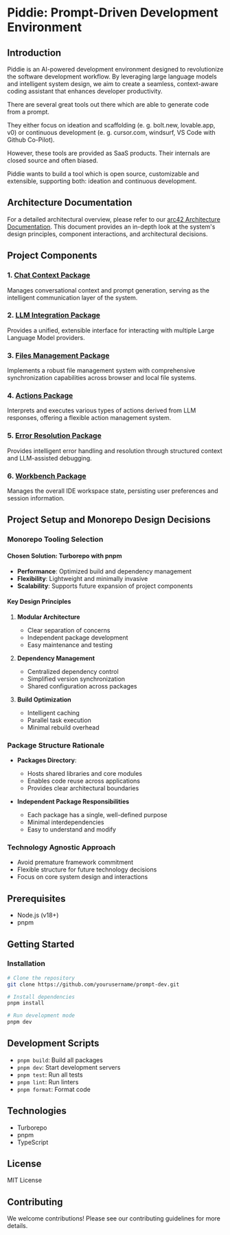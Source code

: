 # Piddie: Prompt-Driven Development Environment

## Introduction

Piddie is an AI-powered development environment designed to revolutionize the software development workflow. By leveraging large language models and intelligent system design, we aim to create a seamless, context-aware coding assistant that enhances developer productivity.

There are several great tools out there which are able to generate code from a prompt.

They either focus on ideation and scaffolding (e. g. bolt.new, lovable.app, v0) or continuous development (e. g. cursor.com, windsurf, VS Code with Github Co-Pilot).

However, these tools are provided as SaaS products. Their internals are closed source and often biased.

Piddie wants to build a tool which is open source, customizable and extensible, supporting both: ideation and continuous development.

## Architecture Documentation

For a detailed architectural overview, please refer to our [arc42 Architecture Documentation](docs/arc42-architecture.md). This document provides an in-depth look at the system's design principles, component interactions, and architectural decisions.

## Project Components

### 1. [Chat Context Package](/packages/chat-context/README.md)

Manages conversational context and prompt generation, serving as the intelligent communication layer of the system.

### 2. [LLM Integration Package](/packages/llm-integration/README.md)

Provides a unified, extensible interface for interacting with multiple Large Language Model providers.

### 3. [Files Management Package](/packages/files-management/README.md)

Implements a robust file management system with comprehensive synchronization capabilities across browser and local file systems.

### 4. [Actions Package](/packages/actions/README.md)

Interprets and executes various types of actions derived from LLM responses, offering a flexible action management system.

### 5. [Error Resolution Package](/packages/error-resolution/README.md)

Provides intelligent error handling and resolution through structured context and LLM-assisted debugging.

### 6. [Workbench Package](/packages/workbench/README.md)

Manages the overall IDE workspace state, persisting user preferences and session information.

## Project Setup and Monorepo Design Decisions

### Monorepo Tooling Selection

#### Chosen Solution: Turborepo with pnpm

- **Performance**: Optimized build and dependency management
- **Flexibility**: Lightweight and minimally invasive
- **Scalability**: Supports future expansion of project components

#### Key Design Principles

1. **Modular Architecture**

   - Clear separation of concerns
   - Independent package development
   - Easy maintenance and testing

2. **Dependency Management**

   - Centralized dependency control
   - Simplified version synchronization
   - Shared configuration across packages

3. **Build Optimization**
   - Intelligent caching
   - Parallel task execution
   - Minimal rebuild overhead

### Package Structure Rationale

- **Packages Directory**:

  - Hosts shared libraries and core modules
  - Enables code reuse across applications
  - Provides clear architectural boundaries

- **Independent Package Responsibilities**
  - Each package has a single, well-defined purpose
  - Minimal interdependencies
  - Easy to understand and modify

### Technology Agnostic Approach

- Avoid premature framework commitment
- Flexible structure for future technology decisions
- Focus on core system design and interactions

## Prerequisites

- Node.js (v18+)
- pnpm

## Getting Started

### Installation

```bash
# Clone the repository
git clone https://github.com/yourusername/prompt-dev.git

# Install dependencies
pnpm install

# Run development mode
pnpm dev
```

## Development Scripts

- `pnpm build`: Build all packages
- `pnpm dev`: Start development servers
- `pnpm test`: Run all tests
- `pnpm lint`: Run linters
- `pnpm format`: Format code

## Technologies

- Turborepo
- pnpm
- TypeScript

## License

MIT License

## Contributing

We welcome contributions! Please see our contributing guidelines for more details.
